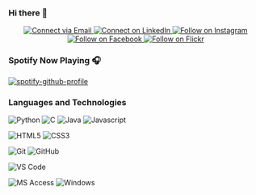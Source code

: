 ### Hi there 👋

<p align="center">
  <a href="mailto:tosh.newton@gmail.com"> 
    <img alt="Connect via Email" src="https://img.shields.io/badge/Gmail-c14438?style=flat&logo=Gmail&logoColor=white" />
  </a>
  <a href="https://www.linkedin.com/in/tosh-newton/"> 
    <img alt="Connect on LinkedIn" src="https://img.shields.io/badge/-LinkedIn-0072b1?style=flat&logo=Linkedin&logoColor=white" />
  </a>
  <a href="https://www.instagram.com/toshnewton/"> 
    <img alt="Follow on Instagram" src="https://img.shields.io/badge/-Instagram-E1306C?style=flat&logo=instagram&logoColor=white" />
  </a>
  <a href="https://www.facebook.com/tosh.newton/"> 
    <img alt="Follow on Facebook" src="https://img.shields.io/badge/-Facebook-43609C?style=flat&logo=facebook&logoColor=white" />
  </a>
  <a href="https://www.flickr.com/people/191160915@N02/"> 
    <img alt="Follow on Flickr" src="https://img.shields.io/badge/-Flickr-0063DC?style=flat&logo=flickr&logoColor=white" />
  </a>
</p>



<!--
**toshnewton/toshnewton** is a ✨ _special_ ✨ repository because its `README.md` (this file) appears on your GitHub profile.

Here are some ideas to get you started:

- 🔭 I’m currently working on ...
- 🎓 Graduate with **B.S. in Computer Science**
- 🌱 I’m currently learning ...
- 👯 I’m looking to collaborate on ...
- 🤔 I’m looking for help with ...
- 💬 Ask me about ...
- 📫 How to reach me: ...
- 😄 Pronouns: ...
- ⚡ Fun fact: ...
-->

### Spotify Now Playing 🎧

[![spotify-github-profile](https://spotify-github-profile.vercel.app/api/view?uid=1214675604&cover_image=true&theme=novatorem)](https://open.spotify.com/user/1214675604)

### Languages and Technologies

![Python](https://img.shields.io/badge/-Python-3776AB?style=flat&logo=python&logoColor=ffffff)
![C](https://img.shields.io/badge/C-00599C?style=flat&logo=c&logoColor=ffffff)
![Java](http://img.shields.io/badge/-Java-f89820?style=flat&logo=java&logoColor=ffffff)
![Javascript](http://img.shields.io/badge/-Java-f89820?style=flat&logo=javascript&logoColor=ffffff)

![HTML5](https://img.shields.io/badge/-HTML5-E44D26?style=flat&logo=html5&logoColor=ffffff)
![CSS3](https://img.shields.io/badge/-CSS3-2965f1?style=flat&logo=css3&logoColor=ffffff)

![Git](https://img.shields.io/badge/-Git-%23F05032?style=flat&logo=git&logoColor=ffffff)
![GitHub](https://img.shields.io/badge/-GitHub-211F1F?style=flat&logo=github&logoColor=ffffff)

![VS Code](http://img.shields.io/badge/-VS%20Code-007ACC?style=flat&logo=visual-studio-code&logoColor=ffffff)

![MS Access](http://img.shields.io/badge/-Microsoft%20Office-DC3E15?style=flat&logo=microsoft-office&logoColor=ffffff)
![Windows](http://img.shields.io/badge/-Windows-0078D6?style=flat&logo=windows&logoColor=ffffff)

<!--- <details>
  <summary>Github Stats</summary>

<img alt="toshnewtons's Github Stats" src="https://github-readme-stats-beryl-three.vercel.app/api?username=toshnewton&theme=gotham&show_icons=true&hide_border=true" />

  <br>

  <img alt="toshnewtons's Top Languages" src="https://github-readme-stats-beryl-three.vercel.app/api/top-langs?username=toshnewton&theme=gotham&show_icons=true&hide_border=true" />

</details>
--->
